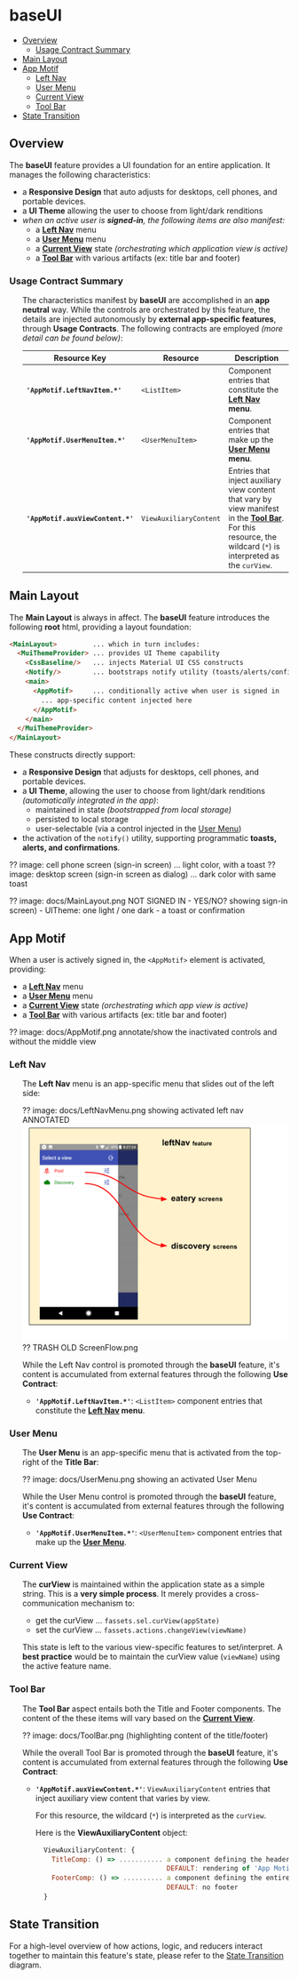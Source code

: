 # baseUI

- [Overview]
  - [Usage Contract Summary]
- [Main Layout]
- [App Motif]
  - [Left Nav]
  - [User Menu]
  - [Current View]
  - [Tool Bar]
- [State Transition]


## Overview

The **baseUI** feature provides a UI foundation for an entire
application.  It manages the following characteristics:

- a **Responsive Design** that auto adjusts for desktops, cell phones, and
  portable devices.
- a **UI Theme** allowing the user to choose from light/dark renditions
- _when an active user is **signed-in**, the following items are also
  manifest:_
  - a **[Left Nav]** menu
  - a **[User Menu]** menu
  - a **[Current View]** state _(orchestrating which application view is active)_
  - a **[Tool Bar]** with various artifacts (ex: title bar and footer)

### Usage Contract Summary

<ul> <!--- indentation hack --->

The characteristics manifest by **baseUI** are accomplished in an
**app neutral** way.  While the controls are orchestrated by this
feature, the details are injected autonomously by **external
app-specific features**, through **Usage Contracts**.  The following
contracts are employed _(more detail can be found below)_:


Resource Key                      | Resource               | Description
----------------------------------|------------------------|----------------
**`'AppMotif.LeftNavItem.*'`**    | `<ListItem>`           | Component entries that constitute the **[Left Nav] menu**.
**`'AppMotif.UserMenuItem.*'`**   | `<UserMenuItem>`       | Component entries that make up the **[User Menu] menu**.
**`'AppMotif.auxViewContent.*'`** | `ViewAuxiliaryContent` | Entries that inject auxiliary view content that vary by view manifest in the **[Tool Bar]**. For this resource, the wildcard (`*`) is interpreted as the `curView`.
                                                             


</ul>


## Main Layout

The **Main Layout** is always in affect.  The **baseUI** feature
introduces the following **root** html, providing a layout foundation:

```html
<MainLayout>         ... which in turn includes:
  <MuiThemeProvider> ... provides UI Theme capability
    <CssBaseline/>   ... injects Material UI CSS constructs
    <Notify/>        ... bootstraps notify utility (toasts/alerts/confirm)
    <main>
      <AppMotif>     ... conditionally active when user is signed in
        ... app-specific content injected here
      </AppMotif>
    </main>
  </MuiThemeProvider>
</MainLayout>
```

These constructs directly support:

- a **Responsive Design** that adjusts for desktops, cell phones, and
  portable devices.
- a **UI Theme**, allowing the user to choose from light/dark
  renditions _(automatically integrated in the app)_:
  - maintained in state _(bootstrapped from local storage)_
  - persisted to local storage
  - user-selectable (via a control injected in the [User Menu])
- the activation of the `notify()` utility, supporting programmatic
  **toasts, alerts, and confirmations**.

?? image: cell phone screen (sign-in screen) ... light color, with a toast
?? image: desktop screen (sign-in screen as dialog) ... dark color with same toast

?? image: docs/MainLayout.png NOT SIGNED IN
          - YES/NO? showing sign-in screen)
          - UITheme: one light / one dark
          - a toast or confirmation


## App Motif

When a user is actively signed in, the `<AppMotif>` element is
activated, providing:

- a **[Left Nav]** menu
- a **[User Menu]** menu
- a **[Current View]** state _(orchestrating which app view is active)_
- a **[Tool Bar]** with various artifacts (ex: title bar and footer)


?? image: docs/AppMotif.png annotate/show the inactivated controls and without the middle view


### Left Nav

<ul> <!--- indentation hack --->

The **Left Nav** menu is an app-specific menu that slides out of the
left side:


?? image: docs/LeftNavMenu.png showing activated left nav ANNOTATED
![Left Nav Menu](docs/ScreenFlow.png)
?? TRASH OLD ScreenFlow.png

While the Left Nav control is promoted through the **baseUI** feature,
it's content is accumulated from external features through the
following **Use Contract**:

- **`'AppMotif.LeftNavItem.*'`**: `<ListItem>` component entries that
  constitute the **[Left Nav] menu**.

</ul>


### User Menu

<ul> <!--- indentation hack --->

The **User Menu** is an app-specific menu that is activated from the
top-right of the **Title Bar**:

?? image: docs/UserMenu.png showing an activated User Menu

While the User Menu control is promoted through the **baseUI**
feature, it's content is accumulated from external features through
the following **Use Contract**:

- **`'AppMotif.UserMenuItem.*'`**: `<UserMenuItem>` component entries that
  make up the **[User Menu]**.


</ul>


### Current View

<ul> <!--- indentation hack --->

The **curView** is maintained within the application state as a simple
string.  This is a **very simple process**.  It merely provides a
cross-communication mechanism to:

- get the curView ... `fassets.sel.curView(appState)`
- set the curView ... `fassets.actions.changeView(viewName)`

This state is left to the various view-specific features to
set/interpret.  A **best practice** would be to maintain the curView
value (`viewName`) using the active feature name.

</ul>


### Tool Bar

<ul> <!--- indentation hack --->

The **Tool Bar** aspect entails both the Title and Footer components.
The content of the these items will vary based on the **[Current
View]**.

?? image: docs/ToolBar.png (highlighting content of the title/footer)


While the overall Tool Bar is promoted through the **baseUI**
feature, it's content is accumulated from external features through
the following **Use Contract**:

- **`'AppMotif.auxViewContent.*'`**: `ViewAuxiliaryContent` entries that
  inject auxiliary view content that varies by view.

  For this resource, the wildcard (`*`) is interpreted as the `curView`.

  Here is the **ViewAuxiliaryContent** object:
  
  ```js
    ViewAuxiliaryContent: {
      TitleComp: () => ........... a component defining the header title
                                   DEFAULT: rendering of 'App Motif'
      FooterComp: () => .......... a component defining the entire footer content
                                   DEFAULT: no footer
    }
  ```

</ul>


## State Transition

For a high-level overview of how actions, logic, and reducers interact
together to maintain this feature's state, please refer to the [State
Transition](docs/StateTransition.txt) diagram.



<!--- *** REFERENCE LINKS *** ---> 

[Overview]:               #Overview
[Usage Contract Summary]: #usage-contract-summary
[Main Layout]:            #main-layout
[App Motif]:              #app-motif
[Left Nav]:               #left-nav
[User Menu]:              #user-menu
[Current View]:           #current-view
[Tool Bar]:               #tool-bar
[State Transition]:       #state-transition
